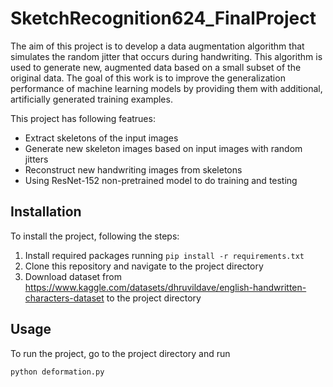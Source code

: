 # SketchRecognition624_FinalProject
 The aim of this project is to develop a data augmentation algorithm that simulates the random jitter that occurs during handwriting. This algorithm is  used to generate new, augmented data based on a small subset of the original data. The goal of this work is to improve the generalization performance of machine learning models by providing them with additional, artificially generated training examples.
 
This project has following featrues:
- Extract skeletons of the input images
- Generate new skeleton images based on input images with random jitters
- Reconstruct new handwriting images from skeletons
- Using ResNet-152 non-pretrained model to do training and testing

## Installation
To install the project, following the steps:
1. Install required packages running `pip install -r requirements.txt`
2. Clone this repository and navigate to the project directory
3. Download dataset from https://www.kaggle.com/datasets/dhruvildave/english-handwritten-characters-dataset to the project directory

## Usage
To run the project, go to the project directory and run
```
python deformation.py
```
